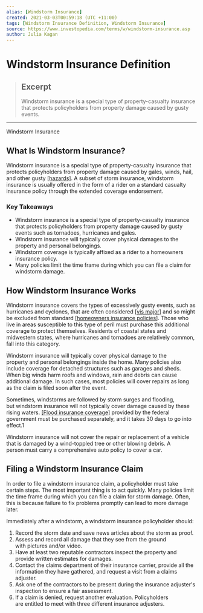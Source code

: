 ```yaml
---
alias: [Windstorm Insurance]
created: 2021-03-03T00:59:18 (UTC +11:00)
tags: [Windstorm Insurance Definition, Windstorm Insurance]
source: https://www.investopedia.com/terms/w/windstorm-insurance.asp
author: Julia Kagan
---
```


# Windstorm Insurance Definition

> ## Excerpt
> Windstorm insurance is a special type of property-casualty insurance that protects policyholders from property damage caused by gusty events.

---

Windstorm Insurance
## What Is Windstorm Insurance?

Windstorm insurance is a special type of property-casualty insurance that protects policyholders from property damage caused by gales, winds, hail, and other gusty [[hazards]](https://www.investopedia.com/terms/w/windstorm-hazard.asp). A subset of storm insurance, windstorm insurance is usually offered in the form of a rider on a standard casualty insurance policy through the extended coverage endorsement.

### Key Takeaways

-   Windstorm insurance is a special type of property-casualty insurance that protects policyholders from property damage caused by gusty events such as tornadoes, hurricanes and gales.
-   Windstorm insurance will typically cover physical damages to the property and personal belongings.
-   Windstorm coverage is typically affixed as a rider to a homeowners insurance policy.
-   Many policies limit the time frame during which you can file a claim for windstorm damage.

## How Windstorm Insurance Works

Windstorm insurance covers the types of excessively gusty events, such as hurricanes and cyclones, that are often considered [[vis major]](https://www.investopedia.com/terms/v/vis-major.asp) and so might be excluded from standard [[homeowners insurance policies]](https://www.investopedia.com/terms/h/homeowners-insurance.asp). Those who live in areas susceptible to this type of peril must purchase this additional coverage to protect themselves. Residents of coastal states and midwestern states, where hurricanes and tornadoes are relatively common, fall into this category.

Windstorm insurance will typically cover physical damage to the property and personal belongings inside the home. Many policies also include coverage for detached structures such as garages and sheds. When big winds harm roofs and windows, rain and debris can cause additional damage. In such cases, most policies will cover repairs as long as the claim is filed soon after the event.

Sometimes, windstorms are followed by storm surges and flooding, but windstorm insurance will not typically cover damage caused by these rising waters. [[Flood insurance coverage]](https://www.investopedia.com/terms/f/flood-insurance.asp) provided by the federal government must be purchased separately, and it takes 30 days to go into effect.1

Windstorm insurance will not cover the repair or replacement of a vehicle that is damaged by a wind-toppled tree or other blowing debris. A person must carry a comprehensive auto policy to cover a car.

## Filing a Windstorm Insurance Claim

In order to file a windstorm insurance claim, a policyholder must take certain steps. The most important thing is to act quickly. Many policies limit the time frame during which you can file a claim for storm damage. Often, this is because failure to fix problems promptly can lead to more damage later.

Immediately after a windstorm, a windstorm insurance policyholder should:

1.  Record the storm date and save news articles about the storm as proof.
2.  Assess and record all damage that they see from the ground with pictures and/or video.
3.  Have at least two reputable contractors inspect the property and provide written estimates for damages.
4.  Contact the claims department of their insurance carrier, provide all the information they have gathered, and request a visit from a claims adjuster.
5.  Ask one of the contractors to be present during the insurance adjuster's inspection to ensure a fair assessment.
6.  If a claim is denied, request another evaluation. Policyholders are entitled to meet with three different insurance adjusters.
